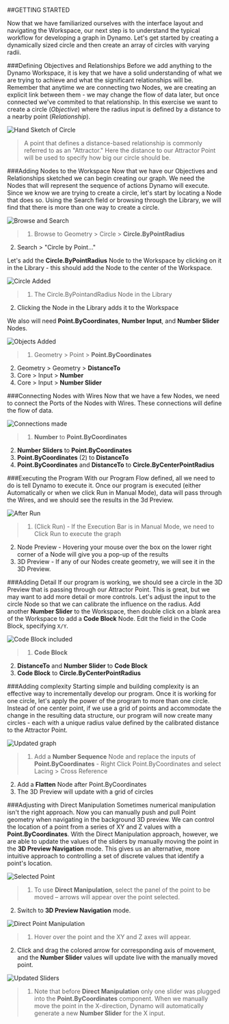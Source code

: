 ##GETTING STARTED

Now that we have familiarized ourselves with the interface layout and navigating the Workspace, our next step is to understand the typical workflow for developing a graph in Dynamo. Let's get started by creating a dynamically sized circle and then create an array of circles with varying radii.

###Defining Objectives and Relationships
Before we add anything to the Dynamo Workspace, it is key that we have a solid understanding of what we are trying to achieve and what the significant relationships will be. Remember that anytime we are connecting two Nodes, we are creating an explicit link between them - we may change the flow of data later, but once connected we've commited to that relationship. In this exercise we want to create a circle (*Objective*) where the radius input is defined by a distance to a nearby point (*Relationship*).

![Hand Sketch of Circle](images/2-4/00-Hand-Sketch-of-Circle.png)

> A point that defines a distance-based relationship is commonly referred to as an "Attractor." Here the distance to our Attractor Point will be used to specify how big our circle should be.

###Adding Nodes to the Workspace
Now that we have our Objectives and Relationships sketched we can begin creating our graph. We need the Nodes that will represent the sequence of actions Dynamo will execute. Since we know we are trying to create a circle, let's start by locating a Node that does so. Using the Search field or browsing through the Library, we will find that there is more than one way to create a circle.

![Browse and Search](images/2-4/01-BrowseAndSearch.png)
> 1. Browse to Geometry > Circle > **Circle.ByPointRadius**
2. Search > "Circle by Point..."

Let's add the **Circle.ByPointRadius** Node to the Workspace by clicking on it in the Library - this should add the Node to the center of the Workspace.

![Circle Added](images/2-4/02-CircleAdded.png)

> 1. The Circle.ByPointandRadius Node in the Library
2. Clicking the Node in the Library adds it to the Workspace

We also will need **Point.ByCoordinates**, **Number Input**, and **Number Slider** Nodes.

![Objects Added](images/2-4/03-NodesAdded.png)

> 1. Geometry > Point > **Point.ByCoordinates**
2. Geometry > Geometry > **DistanceTo**
2. Core > Input > **Number**
3. Core > Input > **Number Slider**

###Connecting Nodes with Wires
Now that we have a few Nodes, we need to connect the Ports of the Nodes with Wires. These connections will define the flow of data.

![Connections made](images/2-4/04-NodesConnected.png)
> 1. **Number** to **Point.ByCoordinates**
2. **Number Sliders** to **Point.ByCoordinates**
3. **Point.ByCoordinates** (2) to **DistanceTo**
4. **Point.ByCoordinates** and **DistanceTo** to **Circle.ByCenterPointRadius**

###Executing the Program
With our Program Flow defined, all we need to do is tell Dynamo to execute it. Once our program is executed (either Automatically or when we click Run in Manual Mode), data will pass through the Wires, and we should see the results in the 3d Preview.

![After Run](images/2-4/05-GraphExecuted.png)
> 1. (Click Run) - If the Execution Bar is in Manual Mode, we need to Click Run to execute the graph
2. Node Preview - Hovering your mouse over the box on the lower right corner of a Node will give you a pop-up of the results
3. 3D Preview - If any of our Nodes create geometry, we will see it in the 3D Preview.

###Adding Detail
If our program is working, we should see a circle in the 3D Preview that is passing through our Attractor Point. This is great, but we may want to add more detail or more controls. Let's adjust the input to the circle Node so that we can calibrate the influence on the radius. Add another **Number Slider** to the Workspace, then double click on a blank area of the Workspace to add a **Code Block** Node. Edit the field in the Code Block, specifying ```X/Y```.

![Code Block included](images/2-4/06-CodeBlock.png)
>1. **Code Block**
2. **DistanceTo** and **Number Slider** to **Code Block**
3. **Code Block** to **Circle.ByCenterPointRadius**

###Adding complexity
Starting simple and building complexity is an effective way to incrementally develop our program. Once it is working for one circle, let's apply the power of the program to more than one circle. Instead of one center point, if we use a grid of points and accommodate the change in the resulting data structure, our program will now create many circles - each with a unique radius value defined by the calibrated distance to the Attractor Point.

![Updated graph](images/2-4/07-AddingComplexity.png)
>1. Add a **Number Sequence** Node and replace the inputs of **Point.ByCoordinates** - Right Click Point.ByCoordinates and select Lacing > Cross Reference
2. Add a **Flatten** Node after  Point.ByCoordinates
3. The 3D Preview will update with a grid of circles

###Adjusting with Direct Manipulation
Sometimes numerical manipulation isn't the right approach. Now you can manually push and pull Point geometry when navigating in the background 3D preview. We can control the location of a point from a series of XY and Z values with a **Point.ByCoordinates**. With the Direct Manipulation approach, however, we are able to update the values of the sliders by manually moving the point in the **3D Preview Navigation** mode. This gives us an alternative, more intuitive approach to controlling a set of discrete values that identify a point's location.

![Selected Point](images/2-4/08-SelectedPoint.png)
>1. To use **Direct Manipulation**, select the panel of the point to be moved – arrows will appear over the point selected.
2. Switch to **3D Preview Navigation** mode.

![Direct Point Manipulation](images/2-4/09-DirectPointManipulation.png)
>1. Hover over the point and the XY and Z axes will appear.
2. Click and drag the colored arrow for corresponding axis of movement, and the **Number Slider** values will update live with the manually moved point.

![Updated Sliders](images/2-4/10-UpdatedSliders.png)
>1. Note that before **Direct Manipulation** only one slider was plugged into the **Point.ByCoordinates** component. When we manually move the point in the X-direction, Dynamo will automatically generate a new **Number Slider** for the X input.
